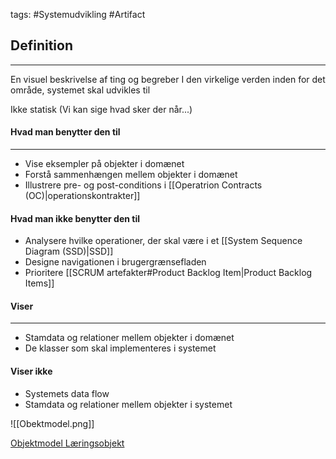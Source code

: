 tags: #Systemudvikling #Artifact
## Definition
---
En visuel beskrivelse af ting og begreber I den virkelige verden inden for det område, systemet skal udvikles til

Ikke statisk (Vi kan sige hvad sker der når...)
#### Hvad man benytter den til
---
- Vise eksempler på objekter i domænet
- Forstå sammenhængen mellem objekter i domænet
- Illustrere pre- og post-conditions i [[Operatrion Contracts (OC)|operationskontrakter]]
#### Hvad man ikke benytter den til
- Analysere hvilke operationer, der skal være i et [[System Sequence Diagram (SSD)|SSD]]
- Designe navigationen i brugergrænsefladen
- Prioritere [[SCRUM artefakter#Product Backlog Item|Product Backlog Items]]
#### Viser
---
- Stamdata og relationer mellem objekter i domænet
- De klasser som skal implementeres i systemet
#### Viser ikke
- Systemets data flow
- Stamdata og relationer mellem objekter i systemet




![[Obektmodel.png]]

[Objektmodel Læringsobjekt](https://rise.articulate.com/share/cj4wQaVlzf5bHXxLWVltGGzbMJXUN8MC#/lessons/dHjnbtRI33AWIg2IgY8HVdoFDDxdybMp)

